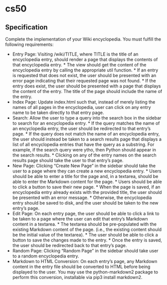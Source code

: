 # cs50
## Specification
Complete the implementation of your Wiki encyclopedia. You must fulfill the following requirements:

* Entry Page: Visiting /wiki/TITLE, where TITLE is the title of an encyclopedia entry, should render a page that displays the contents of that encyclopedia entry.
        * The view should get the content of the encyclopedia entry by calling the appropriate util function.
        * If an entry is requested that does not exist, the user should be presented with an error page indicating that their requested page was not found.
        * If the entry does exist, the user should be presented with a page that displays the content of the entry. The title of the page should include the name of the entry.
* Index Page: Update index.html such that, instead of merely listing the names of all pages in the encyclopedia, user can click on any entry name to be taken directly to that entry page.
* Search: Allow the user to type a query into the search box in the sidebar to search for an encyclopedia entry.
        * If the query matches the name of an encyclopedia entry, the user should be redirected to that entry’s page.
        * If the query does not match the name of an encyclopedia entry, the user should instead be taken to a search results page that displays a list of all encyclopedia entries that have the query as a substring. For example, if the search query were ytho, then Python should appear in the search results.
        * Clicking on any of the entry names on the search results page should take the user to that entry’s page.
* New Page: Clicking “Create New Page” in the sidebar should take the user to a page where they can create a new encyclopedia entry.
        * Users should be able to enter a title for the page and, in a textarea, should be able to enter the Markdown content for the page.
        * Users should be able to click a button to save their new page.
        * When the page is saved, if an encyclopedia entry already exists with the provided title, the user should be presented with an error message.
        * Otherwise, the encyclopedia entry should be saved to disk, and the user should be taken to the new entry’s page.
* Edit Page: On each entry page, the user should be able to click a link to be taken to a page where the user can edit that entry’s Markdown content in a textarea.
        * The textarea should be pre-populated with the existing Markdown content of the page. (i.e., the existing content should be the initial value of the textarea).
        * The user should be able to click a button to save the changes made to the entry.
        * Once the entry is saved, the user should be redirected back to that entry’s page.
* Random Page: Clicking “Random Page” in the sidebar should take user to a random encyclopedia entry.
* Markdown to HTML Conversion: On each entry’s page, any Markdown content in the entry file should be converted to HTML before being displayed to the user. You may use the python-markdown2 package to perform this conversion, installable via pip3 install markdown2. 
